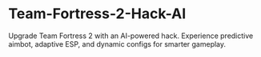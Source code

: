 # Team-Fortress-2-Hack-AI
Upgrade Team Fortress 2 with an AI-powered hack. Experience predictive aimbot, adaptive ESP, and dynamic configs for smarter gameplay.
